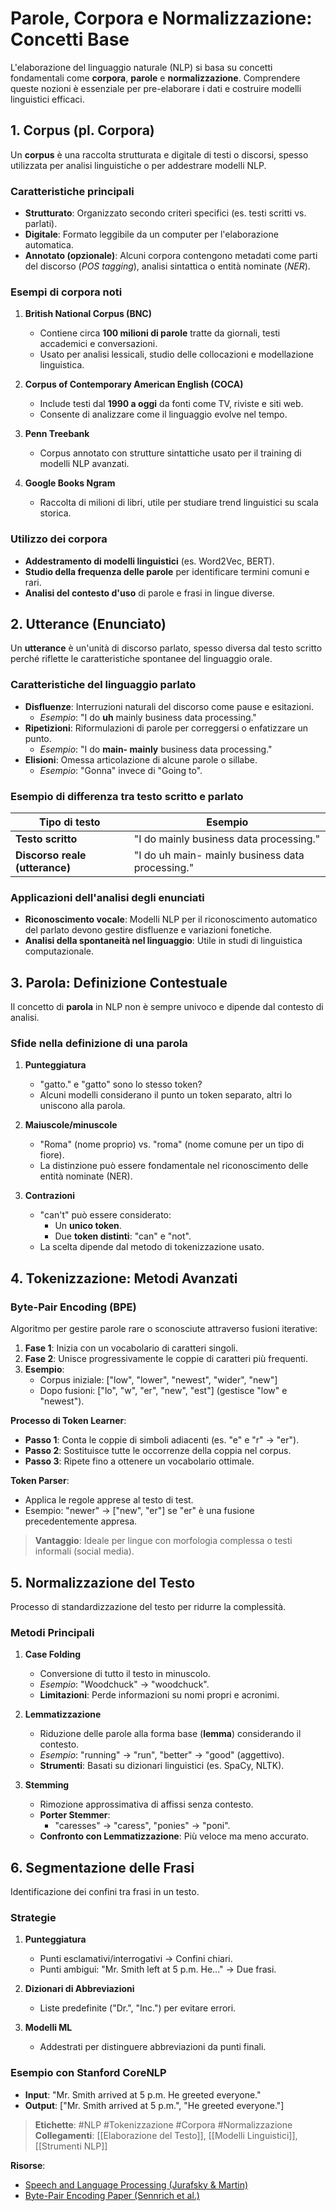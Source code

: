 # **Parole, Corpora e Normalizzazione: Concetti Base**

L'elaborazione del linguaggio naturale (NLP) si basa su concetti fondamentali come **corpora**, **parole** e **normalizzazione**. Comprendere queste nozioni è essenziale per pre-elaborare i dati e costruire modelli linguistici efficaci.


## **1. Corpus (pl. Corpora)**  
Un **corpus** è una raccolta strutturata e digitale di testi o discorsi, spesso utilizzata per analisi linguistiche o per addestrare modelli NLP.  

### **Caratteristiche principali**
- **Strutturato**: Organizzato secondo criteri specifici (es. testi scritti vs. parlati).  
- **Digitale**: Formato leggibile da un computer per l'elaborazione automatica.  
- **Annotato (opzionale)**: Alcuni corpora contengono metadati come parti del discorso (*POS tagging*), analisi sintattica o entità nominate (*NER*).  

### **Esempi di corpora noti**
1. **British National Corpus (BNC)**  
   - Contiene circa **100 milioni di parole** tratte da giornali, testi accademici e conversazioni.  
   - Usato per analisi lessicali, studio delle collocazioni e modellazione linguistica.  

2. **Corpus of Contemporary American English (COCA)**  
   - Include testi dal **1990 a oggi** da fonti come TV, riviste e siti web.  
   - Consente di analizzare come il linguaggio evolve nel tempo.  

3. **Penn Treebank**  
   - Corpus annotato con strutture sintattiche usato per il training di modelli NLP avanzati.  

4. **Google Books Ngram**  
   - Raccolta di milioni di libri, utile per studiare trend linguistici su scala storica.  

### **Utilizzo dei corpora**
- **Addestramento di modelli linguistici** (es. Word2Vec, BERT).  
- **Studio della frequenza delle parole** per identificare termini comuni e rari.  
- **Analisi del contesto d'uso** di parole e frasi in lingue diverse.  


## **2. Utterance (Enunciato)**  
Un **utterance** è un'unità di discorso parlato, spesso diversa dal testo scritto perché riflette le caratteristiche spontanee del linguaggio orale.  

### **Caratteristiche del linguaggio parlato**
- **Disfluenze**: Interruzioni naturali del discorso come pause e esitazioni.  
  - *Esempio*: "I do **uh** mainly business data processing."  
- **Ripetizioni**: Riformulazioni di parole per correggersi o enfatizzare un punto.  
  - *Esempio*: "I do **main- mainly** business data processing."  
- **Elisioni**: Omessa articolazione di alcune parole o sillabe.  
  - *Esempio*: "Gonna" invece di "Going to".  

### **Esempio di differenza tra testo scritto e parlato**
| Tipo di testo  | Esempio |
|---------------|---------|
| **Testo scritto** | "I do mainly business data processing." |
| **Discorso reale (utterance)** | "I do uh main- mainly business data processing." |

### **Applicazioni dell'analisi degli enunciati**
- **Riconoscimento vocale**: Modelli NLP per il riconoscimento automatico del parlato devono gestire disfluenze e variazioni fonetiche.  
- **Analisi della spontaneità nel linguaggio**: Utile in studi di linguistica computazionale.  


## **3. Parola: Definizione Contestuale**  
Il concetto di **parola** in NLP non è sempre univoco e dipende dal contesto di analisi.

### **Sfide nella definizione di una parola**
1. **Punteggiatura**  
   - "gatto." e "gatto" sono lo stesso token?  
   - Alcuni modelli considerano il punto un token separato, altri lo uniscono alla parola.  

2. **Maiuscole/minuscole**  
   - "Roma" (nome proprio) vs. "roma" (nome comune per un tipo di fiore).  
   - La distinzione può essere fondamentale nel riconoscimento delle entità nominate (NER).  

3. **Contrazioni**  
   - "can't" può essere considerato:  
     - Un **unico token**.  
     - Due **token distinti**: "can" e "not".  
   - La scelta dipende dal metodo di tokenizzazione usato.  


## **4. Tokenizzazione: Metodi Avanzati**  
### **Byte-Pair Encoding (BPE)**  
Algoritmo per gestire parole rare o sconosciute attraverso fusioni iterative:  
1. **Fase 1**: Inizia con un vocabolario di caratteri singoli.  
2. **Fase 2**: Unisce progressivamente le coppie di caratteri più frequenti.  
3. **Esempio**:  
   - Corpus iniziale: ["low", "lower", "newest", "wider", "new"]  
   - Dopo fusioni: ["lo", "w", "er", "new", "est"] (gestisce "low" e "newest").  

**Processo di Token Learner**:  
- **Passo 1**: Conta le coppie di simboli adiacenti (es. "e" e "r" → "er").  
- **Passo 2**: Sostituisce tutte le occorrenze della coppia nel corpus.  
- **Passo 3**: Ripete fino a ottenere un vocabolario ottimale.  

**Token Parser**:  
- Applica le regole apprese al testo di test.  
- Esempio: "newer" → ["new", "er"] se "er" è una fusione precedentemente appresa.  

> **Vantaggio**: Ideale per lingue con morfologia complessa o testi informali (social media).  


## **5. Normalizzazione del Testo**  
Processo di standardizzazione del testo per ridurre la complessità.  

### **Metodi Principali**  
1. **Case Folding**  
   - Conversione di tutto il testo in minuscolo.  
   - *Esempio*: "Woodchuck" → "woodchuck".  
   - **Limitazioni**: Perde informazioni su nomi propri e acronimi.  

2. **Lemmatizzazione**  
   - Riduzione delle parole alla forma base (**lemma**) considerando il contesto.  
   - *Esempio*: "running" → "run", "better" → "good" (aggettivo).  
   - **Strumenti**: Basati su dizionari linguistici (es. SpaCy, NLTK).  

3. **Stemming**  
   - Rimozione approssimativa di affissi senza contesto.  
   - **Porter Stemmer**:  
     - "caresses" → "caress", "ponies" → "poni".  
   - **Confronto con Lemmatizzazione**: Più veloce ma meno accurato.  


## **6. Segmentazione delle Frasi**  
Identificazione dei confini tra frasi in un testo.  

### **Strategie**  
1. **Punteggiatura**  
   - Punti esclamativi/interrogativi → Confini chiari.  
   - Punti ambigui: "Mr. Smith left at 5 p.m. He..." → Due frasi.  

2. **Dizionari di Abbreviazioni**  
   - Liste predefinite ("Dr.", "Inc.") per evitare errori.  

3. **Modelli ML**  
   - Addestrati per distinguere abbreviazioni da punti finali.  

### **Esempio con Stanford CoreNLP**  
- **Input**: "Mr. Smith arrived at 5 p.m. He greeted everyone."  
- **Output**: ["Mr. Smith arrived at 5 p.m.", "He greeted everyone."]  


> **Etichette**: #NLP #Tokenizzazione #Corpora #Normalizzazione  
> **Collegamenti**: [[Elaborazione del Testo]], [[Modelli Linguistici]], [[Strumenti NLP]]  

**Risorse**:  
- [Speech and Language Processing (Jurafsky & Martin)](https://web.stanford.edu/~jurafsky/slp3/)  
- [Byte-Pair Encoding Paper (Sennrich et al.)](https://arxiv.org/abs/1508.07909)  

